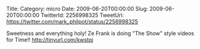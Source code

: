 Title: 
Category: micro
Date: 2009-06-20T00:00:00
Slug: 2009-06-20T00:00:00
TwitterId: 2256998325
TweetUrl: https://twitter.com/mark_philpot/status/2256998325

Sweetness and everything holy! Ze Frank is doing "The Show" style videos for Time!!  http://tinyurl.com/kwstqj
